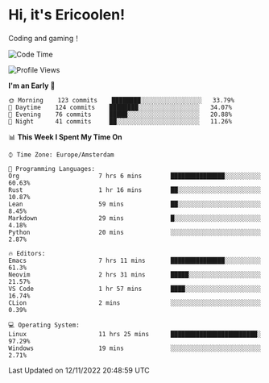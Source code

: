 # Hi, it's Ericoolen!
Coding and gaming！

<!--START_SECTION:waka-->
![Code Time](http://img.shields.io/badge/Code%20Time-520%20hrs%2044%20mins-blue)

![Profile Views](http://img.shields.io/badge/Profile%20Views-0-blue)

**I'm an Early 🐤** 

```text
🌞 Morning    123 commits    ████████░░░░░░░░░░░░░░░░░   33.79% 
🌆 Daytime    124 commits    ████████░░░░░░░░░░░░░░░░░   34.07% 
🌃 Evening    76 commits     █████░░░░░░░░░░░░░░░░░░░░   20.88% 
🌙 Night      41 commits     ██░░░░░░░░░░░░░░░░░░░░░░░   11.26%

```


📊 **This Week I Spent My Time On** 

```text
⌚︎ Time Zone: Europe/Amsterdam

💬 Programming Languages: 
Org                      7 hrs 6 mins        ███████████████░░░░░░░░░░   60.63% 
Rust                     1 hr 16 mins        ██░░░░░░░░░░░░░░░░░░░░░░░   10.87% 
Lean                     59 mins             ██░░░░░░░░░░░░░░░░░░░░░░░   8.45% 
Markdown                 29 mins             █░░░░░░░░░░░░░░░░░░░░░░░░   4.18% 
Python                   20 mins             ░░░░░░░░░░░░░░░░░░░░░░░░░   2.87%

🔥 Editors: 
Emacs                    7 hrs 11 mins       ███████████████░░░░░░░░░░   61.3% 
Neovim                   2 hrs 31 mins       █████░░░░░░░░░░░░░░░░░░░░   21.57% 
VS Code                  1 hr 57 mins        ████░░░░░░░░░░░░░░░░░░░░░   16.74% 
CLion                    2 mins              ░░░░░░░░░░░░░░░░░░░░░░░░░   0.39%

💻 Operating System: 
Linux                    11 hrs 25 mins      ████████████████████████░   97.29% 
Windows                  19 mins             ░░░░░░░░░░░░░░░░░░░░░░░░░   2.71%

```


 Last Updated on 12/11/2022 20:48:59 UTC
<!--END_SECTION:waka-->

